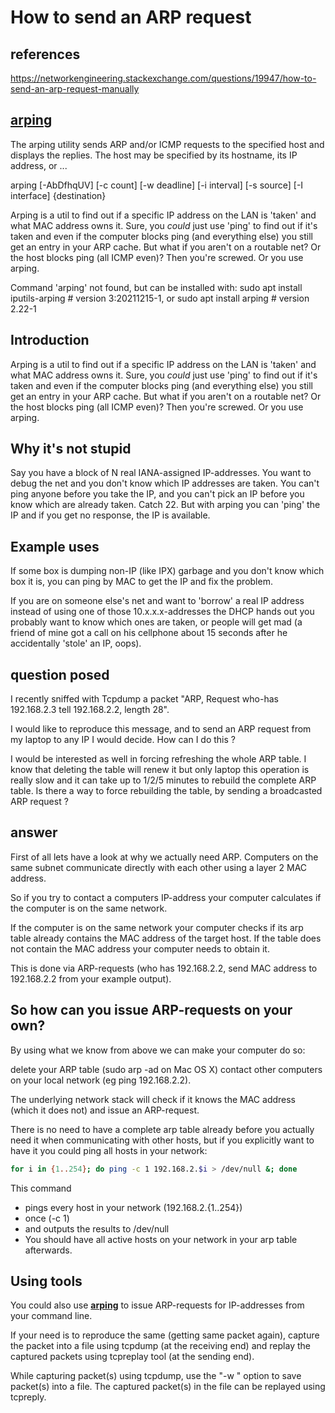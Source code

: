 # How to send an ARP request

## references

<https://networkengineering.stackexchange.com/questions/19947/how-to-send-an-arp-request-manually>

## **[arping](https://github.com/ThomasHabets/arping)**

The arping utility sends ARP and/or ICMP requests to the specified host and displays the replies. The host may be specified by its hostname, its IP address, or ...

arping [-AbDfhqUV] [-c count] [-w deadline] [-i interval] [-s source] [-I interface] {destination}

Arping is a util to find out if a specific IP address on the LAN is 'taken'
and what MAC address owns it. Sure, you *could* just use 'ping' to find out if
it's taken and even if the computer blocks ping (and everything else) you still
get an entry in your ARP cache. But what if you aren't on a routable net? Or
the host blocks ping (all ICMP even)? Then you're screwed. Or you use arping.

Command 'arping' not found, but can be installed with:
sudo apt install iputils-arping  # version 3:20211215-1, or
sudo apt install arping          # version 2.22-1

Introduction
------------

Arping is a util to find out if a specific IP address on the LAN is 'taken'
and what MAC address owns it. Sure, you *could* just use 'ping' to find out if
it's taken and even if the computer blocks ping (and everything else) you still
get an entry in your ARP cache. But what if you aren't on a routable net? Or
the host blocks ping (all ICMP even)? Then you're screwed. Or you use arping.

Why it's not stupid
-------------------

Say you have a block of N real IANA-assigned IP-addresses. You want to debug
the net and you don't know which IP addresses are taken. You can't ping anyone
before you take the IP, and you can't pick an IP before you know which are
already taken. Catch 22. But with arping you can 'ping' the IP and if you get
no response, the IP is available.

Example uses
------------

If some box is dumping non-IP (like IPX) garbage and you don't know which box
it is, you can ping by MAC to get the IP and fix the problem.

If you are on someone else's net and want to 'borrow' a real IP address instead
of using one of those 10.x.x.x-addresses the DHCP hands out you probably want
to know which ones are taken, or people will get mad (a friend of mine got a
call on his cellphone about 15 seconds after he accidentally 'stole' an IP,
oops).

## question posed

I recently sniffed with Tcpdump a packet "ARP, Request who-has 192.168.2.3 tell 192.168.2.2, length 28".

I would like to reproduce this message, and to send an ARP request from my laptop to any IP I would decide. How can I do this ?

I would be interested as well in forcing refreshing the whole ARP table. I know that deleting the table will renew it but only laptop this operation is really slow and it can take up to 1/2/5 minutes to rebuild the complete ARP table. Is there a way to force rebuilding the table, by sending a broadcasted ARP request ?

## answer

First of all lets have a look at why we actually need ARP.
Computers on the same subnet communicate directly with each other using a layer 2 MAC address.

So if you try to contact a computers IP-address your computer calculates if the computer is on the same network.

If the computer is on the same network your computer checks if its arp table already contains the MAC address of the target host. If the table does not contain the MAC address your computer needs to obtain it.

This is done via ARP-requests (who has 192.168.2.2, send MAC address to 192.168.2.2 from your example output).

## So how can you issue ARP-requests on your own?

By using what we know from above we can make your computer do so:

delete your ARP table (sudo arp -ad on Mac OS X)
contact other computers on your local network (eg ping 192.168.2.2).

The underlying network stack will check if it knows the MAC address (which it does not) and issue an ARP-request.

There is no need to have a complete arp table already before you actually need it when communicating with other hosts, but if you explicitly want to have it you could ping all hosts in your network:

```bash
for i in {1..254}; do ping -c 1 192.168.2.$i > /dev/null &; done
```

This command

- pings every host in your network (192.168.2.{1..254})
- once (-c 1)
- and outputs the results to /dev/null
- You should have all active hosts on your network in your arp table afterwards.

## Using tools

You could also use **[arping](https://github.com/ThomasHabets/arping)** to issue ARP-requests for IP-addresses from your command line.

If your need is to reproduce the same (getting same packet again), capture the packet into a file using tcpdump (at the receiving end) and replay the captured packets using tcpreplay tool (at the sending end).

While capturing packet(s) using tcpdump, use the "-w " option to save packet(s) into a file. The captured packet(s) in the file can be replayed using tcpreply.
